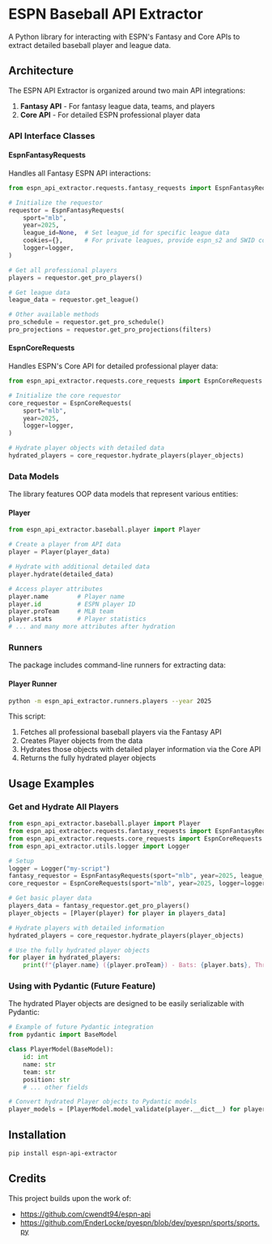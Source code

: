# ESPN Baseball API Extractor

A Python library for interacting with ESPN's Fantasy and Core APIs to extract detailed baseball player and league data.

## Architecture

The ESPN API Extractor is organized around two main API integrations:

1. **Fantasy API** - For fantasy league data, teams, and players
2. **Core API** - For detailed ESPN professional player data

### API Interface Classes

#### EspnFantasyRequests

Handles all Fantasy ESPN API interactions:

```python
from espn_api_extractor.requests.fantasy_requests import EspnFantasyRequests

# Initialize the requestor
requestor = EspnFantasyRequests(
    sport="mlb",
    year=2025,
    league_id=None,  # Set league_id for specific league data
    cookies={},      # For private leagues, provide espn_s2 and SWID cookies
    logger=logger,
)

# Get all professional players
players = requestor.get_pro_players()

# Get league data
league_data = requestor.get_league()

# Other available methods
pro_schedule = requestor.get_pro_schedule()
pro_projections = requestor.get_pro_projections(filters)
```

#### EspnCoreRequests

Handles ESPN's Core API for detailed professional player data:

```python
from espn_api_extractor.requests.core_requests import EspnCoreRequests

# Initialize the core requestor
core_requestor = EspnCoreRequests(
    sport="mlb",
    year=2025,
    logger=logger,
)

# Hydrate player objects with detailed data
hydrated_players = core_requestor.hydrate_players(player_objects)
```

### Data Models

The library features OOP data models that represent various entities:

#### Player

```python
from espn_api_extractor.baseball.player import Player

# Create a player from API data
player = Player(player_data)

# Hydrate with additional detailed data
player.hydrate(detailed_data)

# Access player attributes
player.name        # Player name
player.id          # ESPN player ID
player.proTeam     # MLB team
player.stats       # Player statistics
# ... and many more attributes after hydration
```

### Runners

The package includes command-line runners for extracting data:

#### Player Runner

```bash
python -m espn_api_extractor.runners.players --year 2025
```

This script:
1. Fetches all professional baseball players via the Fantasy API
2. Creates Player objects from the data
3. Hydrates those objects with detailed player information via the Core API
4. Returns the fully hydrated player objects

## Usage Examples

### Get and Hydrate All Players

```python
from espn_api_extractor.baseball.player import Player
from espn_api_extractor.requests.fantasy_requests import EspnFantasyRequests
from espn_api_extractor.requests.core_requests import EspnCoreRequests
from espn_api_extractor.utils.logger import Logger

# Setup
logger = Logger("my-script")
fantasy_requestor = EspnFantasyRequests(sport="mlb", year=2025, league_id=None, cookies={}, logger=logger)
core_requestor = EspnCoreRequests(sport="mlb", year=2025, logger=logger)

# Get basic player data
players_data = fantasy_requestor.get_pro_players()
player_objects = [Player(player) for player in players_data]

# Hydrate players with detailed information
hydrated_players = core_requestor.hydrate_players(player_objects)

# Use the fully hydrated player objects
for player in hydrated_players:
    print(f"{player.name} ({player.proTeam}) - Bats: {player.bats}, Throws: {player.throws}")
```

### Using with Pydantic (Future Feature)

The hydrated Player objects are designed to be easily serializable with Pydantic:

```python
# Example of future Pydantic integration
from pydantic import BaseModel

class PlayerModel(BaseModel):
    id: int
    name: str
    team: str
    position: str
    # ... other fields

# Convert hydrated Player objects to Pydantic models
player_models = [PlayerModel.model_validate(player.__dict__) for player in hydrated_players]
```

## Installation

```bash
pip install espn-api-extractor
```

## Credits

This project builds upon the work of:
- https://github.com/cwendt94/espn-api
- https://github.com/EnderLocke/pyespn/blob/dev/pyespn/sports/sports.py
